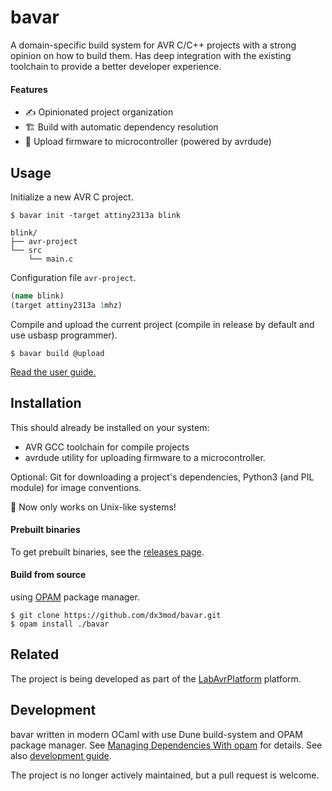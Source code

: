 # bavar

A domain-specific build system for AVR C/C++ projects with a strong opinion on how to build them. 
Has deep integration with the existing toolchain to provide a better developer experience.

#### Features

- ✍️ Opinionated project organization
- 🏗️ Build with automatic dependency resolution
- 🔌 Upload firmware to microcontroller (powered by avrdude)
<!-- - 📝 Integration with text editors (support generations)
  - compile_flags.txt for clangd
  - c_cpp_properties.json for VSCode C/C++ extension -->

## Usage

Initialize a new AVR C project.

```console
$ bavar init -target attiny2313a blink
```

```
blink/
├── avr-project
└── src
    └── main.c
```

Configuration file `avr-project`.

```clojure
(name blink)
(target attiny2313a 1mhz)
```

Compile and upload the current project (compile in release by default and use usbasp programmer).

```console
$ bavar build @upload
```

[Read the user guide.](./GUIDE.md)

## Installation

This should already be installed on your system:

- AVR GCC toolchain for compile projects
- avrdude utility for uploading firmware to a microcontroller.

Optional: Git for downloading a project's dependencies, Python3 (and PIL module) for image conventions.

🚧 Now only works on Unix-like systems!

#### Prebuilt binaries

To get prebuilt binaries, see the [releases page](https://github.com/dx3mod/bavar/releases).

#### Build from source

using [OPAM](https://opam.ocaml.org/) package manager.

```console
$ git clone https://github.com/dx3mod/bavar.git
$ opam install ./bavar
```

## Related

The project is being developed as part of the [LabAvrPlatform](https://github.com/dx3mod/LabAvrPlatform) platform.

## Development

bavar written in modern OCaml with use Dune build-system and OPAM package manager.
See [Managing Dependencies With opam](https://ocaml.org/docs/managing-dependencies) for details. See also [development guide](./DEV.md).

The project is no longer actively maintained, but a pull request is welcome.
